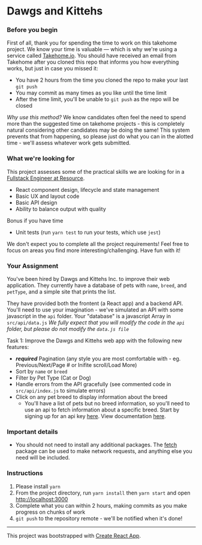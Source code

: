 # Dawgs and Kittehs

### Before you begin
First of all, thank you for spending the time to work on this takehome project. We know your time is valuable — which is why we're using a service called [Takehome.io](http://takehome.io). You should have received an email from Takehome after you cloned this repo that informs you how everything works, but just in case you missed it:
 - You have 2 hours from the time you cloned the repo to make your last `git push`
 - You may commit as many times as you like until the time limit
 - After the time limit, you'll be unable to `git push` as the repo will be closed 

*Why use this method?* We know candidates often feel the need to spend more than the suggested time on takehome projects - this is completely natural considering other candidates may be doing the same! This system prevents that from happening, so please just do what you can in the alotted time - we'll assess whatever work gets submitted.


### What we're looking for
This project assesses some of the practical skills we are looking for in a [Fullstack Engineer at Resource](https://angel.co/resource-io/jobs/190489-senior-fullstack-engineer).

 - React component design, lifecycle and state management
 - Basic UX and layout code
 - Basic API design
 - Ability to balance output with quality

Bonus if you have time
 - Unit tests (run `yarn test` to run your tests, which use `jest`)

We don't expect you to complete all the project requirements! Feel free to focus on areas you find more interesting/challenging. Have fun with it!

### Your Assignment

You've been hired by Dawgs and Kittehs Inc. to improve their web application. They currently have a database of pets with `name`, `breed`, and `petType`, and a simple site that prints the list. 

They have provided both the frontent (a React app) and a backend API. You'll need to use your imagination - we've simulated an API with some javascript in the `api` folder. Your "database" is a javascript Array in `src/api/data.js` *We fully expect that you will modify the code in the `api` folder, but please do not modify the `data.js file`*

Task 1: 
Improve the Dawgs and Kittehs web app with the following new features:
 - <strong>*required*</strong> Pagination (any style you are most comfortable with - eg. Previous/Next/Page # or Inifite scroll/Load More)
 - Sort by `name` or `breed`
 - Filter by Pet Type (Cat or Dog)
 - Handle errors from the API gracefully (see commented code in `src/api/index.js` to simulate errors)
 - Click on any pet breed to display information about the breed
   - You'll have a list of pets but no breed information, so you'll need to use an api to fetch information about a specific breed. Start by signing up for an api key [here](https://thedogapi.com/). View documentation [here](https://documenter.getpostman.com/view/4016432/the-dog-api/RW81vZ4Z).

### Important details
- You should not need to install any additional packages. The [fetch](https://developer.mozilla.org/en-US/docs/Web/API/Fetch_API/Using_Fetch) package can be used to make network requests, and anything else you need will be included.

### Instructions
1. Please install `yarn`
1. From the project directory, run `yarn install` then `yarn start` and open [http://localhost:3000](http://localhost:3000)
1. Complete what you can within 2 hours, making commits as you make progress on chunks of work
1. `git push` to the repository remote - we'll be notified when it's done!

----

This project was bootstrapped with [Create React App](https://github.com/facebook/create-react-app).
